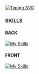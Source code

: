 [![Typing SVG](https://readme-typing-svg.herokuapp.com?font=Fira+Code&duration=3000&pause=10&color=554242FD&multiline=true&width=450&height=100&lines=👋HELLO%2C+MY+NAME+IS+LEE+JAEWOO;I+AM+💻WEB+DEVELOPER)](https://git.io/typing-svg)

### SKILLS
#### BACK
[![My Skills](https://skillicons.dev/icons?i=java,spring,mysql)](https://skillicons.dev)

#### FRONT
[![My Skills](https://skillicons.dev/icons?i=html,css,js,jquery,vue,bootstrap)](https://skillicons.dev)
